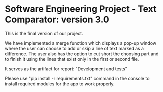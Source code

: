 # Software Engineering Project - Text Comparator: version 3.0

This is the final version of our project. 

We have implemented a merge function which displays a pop-up window where the user can choose to add or skip a line of text marked as a difference.
The user also has the option to cut short the choosing part and to finish it using the lines that exist only in the first or second file. 

It serves as the artifact for report: "Development and tests"

Please use "pip install -r requirements.txt" command in the console to install required modules for the app to work properly. 
